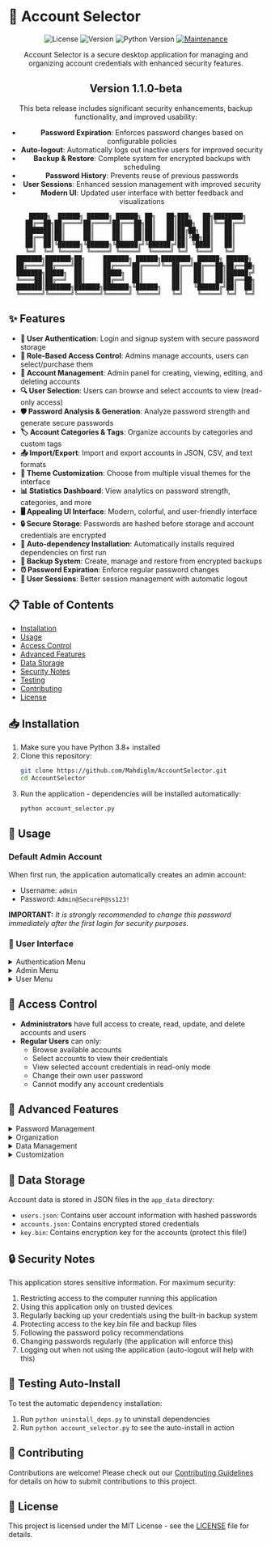 # 🔐 Account Selector

<div align="center">

![License](https://img.shields.io/github/license/Mahdiglm/AccountSelector)
![Version](https://img.shields.io/github/v/release/Mahdiglm/AccountSelector?include_prereleases)
![Python Version](https://img.shields.io/badge/python-3.8%2B-blue)
[![Maintenance](https://img.shields.io/badge/Maintained%3F-yes-green.svg)](https://github.com/Mahdiglm/AccountSelector/graphs/commit-activity)

Account Selector is a secure desktop application for managing and organizing account credentials with enhanced security features.

## Version 1.1.0-beta

This beta release includes significant security enhancements, backup functionality, and improved usability:

- **Password Expiration**: Enforces password changes based on configurable policies
- **Auto-logout**: Automatically logs out inactive users for improved security
- **Backup & Restore**: Complete system for encrypted backups with scheduling
- **Password History**: Prevents reuse of previous passwords
- **User Sessions**: Enhanced session management with improved security
- **Modern UI**: Updated user interface with better feedback and visualizations

```
 █████╗  ██████╗ ██████╗ ██████╗ ██╗   ██╗███╗   ██╗████████╗
██╔══██╗██╔════╝██╔════╝██╔═══██╗██║   ██║████╗  ██║╚══██╔══╝
███████║██║     ██║     ██║   ██║██║   ██║██╔██╗ ██║   ██║   
██╔══██║██║     ██║     ██║   ██║██║   ██║██║╚██╗██║   ██║   
██║  ██║╚██████╗╚██████╗╚██████╔╝╚██████╔╝██║ ╚████║   ██║   
╚═╝  ╚═╝ ╚═════╝ ╚═════╝ ╚═════╝  ╚═════╝ ╚═╝  ╚═══╝   ╚═╝   
███████╗███████╗██╗     ███████╗ ██████╗████████╗ ██████╗ ██████╗ 
██╔════╝██╔════╝██║     ██╔════╝██╔════╝╚══██╔══╝██╔═══██╗██╔══██╗
███████╗█████╗  ██║     █████╗  ██║        ██║   ██║   ██║██████╔╝
╚════██║██╔══╝  ██║     ██╔══╝  ██║        ██║   ██║   ██║██╔══██╗
███████║███████╗███████╗███████╗╚██████╗   ██║   ╚██████╔╝██║  ██║
╚══════╝╚══════╝╚══════╝╚══════╝ ╚═════╝   ╚═╝    ╚═════╝ ╚═╝  ╚═╝
```

</div>

## ✨ Features

- **🔑 User Authentication**: Login and signup system with secure password storage
- **👥 Role-Based Access Control**: Admins manage accounts, users can select/purchase them
- **📝 Account Management**: Admin panel for creating, viewing, editing, and deleting accounts
- **🔍 User Selection**: Users can browse and select accounts to view (read-only access)
- **🛡️ Password Analysis & Generation**: Analyze password strength and generate secure passwords
- **🏷️ Account Categories & Tags**: Organize accounts by categories and custom tags
- **📤 Import/Export**: Import and export accounts in JSON, CSV, and text formats
- **🎨 Theme Customization**: Choose from multiple visual themes for the interface
- **📊 Statistics Dashboard**: View analytics on password strength, categories, and more
- **🖥️ Appealing UI Interface**: Modern, colorful, and user-friendly interface
- **🔒 Secure Storage**: Passwords are hashed before storage and account credentials are encrypted
- **🔄 Auto-dependency Installation**: Automatically installs required dependencies on first run
- **💾 Backup System**: Create, manage and restore from encrypted backups
- **⏰ Password Expiration**: Enforce regular password changes
- **👤 User Sessions**: Better session management with automatic logout

## 📋 Table of Contents

- [Installation](#-installation)
- [Usage](#-usage)
- [Access Control](#-access-control)
- [Advanced Features](#-advanced-features)
- [Data Storage](#-data-storage)
- [Security Notes](#-security-notes)
- [Testing](#-testing)
- [Contributing](#-contributing)
- [License](#-license)

## 📥 Installation

1. Make sure you have Python 3.8+ installed
2. Clone this repository:
   ```bash
   git clone https://github.com/Mahdiglm/AccountSelector.git
   cd AccountSelector
   ```
3. Run the application - dependencies will be installed automatically:
   ```bash
   python account_selector.py
   ```

## 🚀 Usage

### Default Admin Account

When first run, the application automatically creates an admin account:
- Username: `admin`
- Password: `Admin@SecureP@ss123!`

**IMPORTANT:** *It is strongly recommended to change this password immediately after the first login for security purposes.*

### 📱 User Interface

<details>
<summary>Authentication Menu</summary>

- Login to existing account
- Sign up for a new account
- Exit the application
</details>

<details>
<summary>Admin Menu</summary>

- Browse All Accounts - View all accounts in the system
- Add New Account - Create new account credentials with strength analysis
- Manage Account - Edit or delete existing accounts
- Manage Users - Add, edit, or delete users
- Import/Export Accounts - Import from or export to JSON, CSV, or text files
- View Account Stats - See statistics about password strength and categories
- Change Theme - Select from various visual themes
- Change Password - Update admin password
- Logout
</details>

<details>
<summary>User Menu</summary>

- Browse Available Accounts - View and select accounts with read-only access
- View My Selected Accounts - View selected account credentials (read-only)
- Change Theme - Select from various visual themes  
- Change Password - Update your user password
- Logout
</details>

## 🔐 Access Control

- **Administrators** have full access to create, read, update, and delete accounts and users
- **Regular Users** can only:
  - Browse available accounts
  - Select accounts to view their credentials
  - View selected account credentials in read-only mode
  - Change their own user password
  - Cannot modify any account credentials

## 🌟 Advanced Features

<details>
<summary>Password Management</summary>

- **Password Strength Analysis**: Accounts are analyzed for password strength
- **Password Suggestions**: Get suggestions to improve weak passwords
- **Password Generator**: Generate secure passwords with customizable options
- **Password Expiration**: Force regular password changes based on policy
- **Password History**: Prevent reuse of previously used passwords
- **Password Policy**: Configurable requirements for password complexity
</details>

<details>
<summary>Organization</summary>

- **Categories**: Organize accounts by predefined categories (Social, Financial, Email, etc.)
- **Tags**: Add custom tags to accounts for better organization
- **Favorites**: Mark accounts as favorites for quick access
- **Custom Categories**: Create your own account categories
</details>

<details>
<summary>Data Management</summary>

- **Import/Export**: Transfer account data between systems
- **Supported Formats**: JSON, CSV, and plain text
- **Backup System**: Create encrypted backups of all application data
- **Scheduled Backups**: Configure automatic backups on a schedule
- **Backup Rotation**: Automatically manage backup retention
- **Backup Encryption**: Secure backups with encryption
</details>

<details>
<summary>Customization</summary>

- **Themes**: Choose from multiple visual themes (Default, Dark, Light, Hacker, Ocean)
- **Account Expiry**: Set expiration dates for accounts that need renewal
- **User Settings**: Personalized settings for each user
</details>

## 💾 Data Storage

Account data is stored in JSON files in the `app_data` directory:
- `users.json`: Contains user account information with hashed passwords
- `accounts.json`: Contains encrypted stored credentials
- `key.bin`: Contains encryption key for the accounts (protect this file!)

## 🔒 Security Notes

This application stores sensitive information. For maximum security:

1. Restricting access to the computer running this application
2. Using this application only on trusted devices
3. Regularly backing up your credentials using the built-in backup system
4. Protecting access to the key.bin file and backup files
5. Following the password policy recommendations
6. Changing passwords regularly (the application will enforce this)
7. Logging out when not using the application (auto-logout will help with this)

## 🧪 Testing Auto-Install

To test the automatic dependency installation:

1. Run `python uninstall_deps.py` to uninstall dependencies
2. Run `python account_selector.py` to see the auto-install in action

## 👥 Contributing

Contributions are welcome! Please check out our [Contributing Guidelines](CONTRIBUTING.md) for details on how to submit contributions to this project.

## 📃 License

This project is licensed under the MIT License - see the [LICENSE](LICENSE) file for details. 